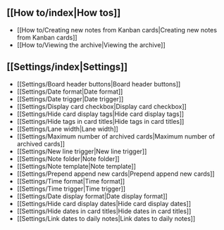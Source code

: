 ## [[How to/index|How tos]]

- [[How to/Creating new notes from Kanban cards|Creating new notes from Kanban cards]]
- [[How to/Viewing the archive|Viewing the archive]]

## [[Settings/index|Settings]]

- [[Settings/Board header buttons|Board header buttons]]
- [[Settings/Date format|Date format]]
- [[Settings/Date trigger|Date trigger]]
- [[Settings/Display card checkbox|Display card checkbox]]
- [[Settings/Hide card display tags|Hide card display tags]]
- [[Settings/Hide tags in card titles|Hide tags in card titles]]
- [[Settings/Lane width|Lane width]]
- [[Settings/Maximum number of archived cards|Maximum number of archived cards]]
- [[Settings/New line trigger|New line trigger]]
- [[Settings/Note folder|Note folder]]
- [[Settings/Note template|Note template]]
- [[Settings/Prepend append new cards|Prepend append new cards]]
- [[Settings/Time format|Time format]]
- [[Settings/Time trigger|Time trigger]]
- [[Settings/Date display format|Date display format]]
- [[Settings/Hide card display dates|Hide card display dates]]
- [[Settings/Hide dates in card titles|Hide dates in card titles]]
- [[Settings/Link dates to daily notes|Link dates to daily notes]]
